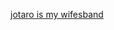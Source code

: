 [jotaro is my wifesband](https://private-user-images.githubusercontent.com/100739947/300623169-c4eace96-e84c-4df6-94e9-8e7a41623ada.png?jwt=eyJhbGciOiJIUzI1NiIsInR5cCI6IkpXVCJ9.eyJpc3MiOiJnaXRodWIuY29tIiwiYXVkIjoicmF3LmdpdGh1YnVzZXJjb250ZW50LmNvbSIsImtleSI6ImtleTUiLCJleHAiOjE3MDY1Njc4OTcsIm5iZiI6MTcwNjU2NzU5NywicGF0aCI6Ii8xMDA3Mzk5NDcvMzAwNjIzMTY5LWM0ZWFjZTk2LWU4NGMtNGRmNi05NGU5LThlN2E0MTYyM2FkYS5wbmc_WC1BbXotQWxnb3JpdGhtPUFXUzQtSE1BQy1TSEEyNTYmWC1BbXotQ3JlZGVudGlhbD1BS0lBVkNPRFlMU0E1M1BRSzRaQSUyRjIwMjQwMTI5JTJGdXMtZWFzdC0xJTJGczMlMkZhd3M0X3JlcXVlc3QmWC1BbXotRGF0ZT0yMDI0MDEyOVQyMjMzMTdaJlgtQW16LUV4cGlyZXM9MzAwJlgtQW16LVNpZ25hdHVyZT03MDY0NmIwYzRkNzk4NzY3MGEwY2Y2NmIwMGI0NjAzNTkzODg3YThkNzljNTkxZTcxNDRmZDc4MWYxYTE2NmY1JlgtQW16LVNpZ25lZEhlYWRlcnM9aG9zdCZhY3Rvcl9pZD0wJmtleV9pZD0wJnJlcG9faWQ9MCJ9.4LEhFIUZEYXmH3ZNcSQ2lWXPY5AOGnNuxU9Ton2WN8Q)
